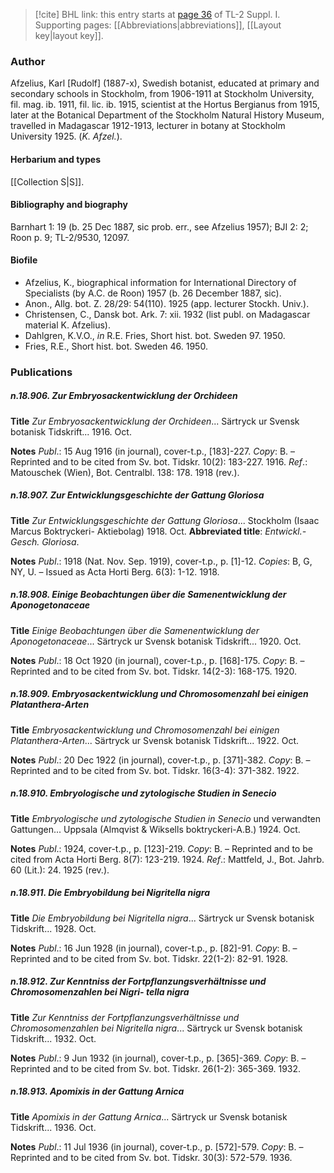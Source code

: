 > [!cite] BHL link: this entry starts at [page 36](https://www.biodiversitylibrary.org/item/103858#page/48/mode/1up) of TL-2 Suppl. I.
> Supporting pages: [[Abbreviations|abbreviations]], [[Layout key|layout key]].

### Author

Afzelius, Karl \[Rudolf\] (1887-x), Swedish botanist, educated at primary and secondary schools in Stockholm, from 1906-1911 at Stockholm University, fil. mag. ib. 1911, fil. lic. ib. 1915, scientist at the Hortus Bergianus from 1915, later at the Botanical Department of the Stockholm Natural History Museum, travelled in Madagascar 1912-1913, lecturer in botany at Stockholm University 1925. (*K. Afzel.*).

#### Herbarium and types

[[Collection S|S]].

#### Bibliography and biography

Barnhart 1: 19 (b. 25 Dec 1887, sic prob. err., see Afzelius 1957); BJI 2: 2; Roon p. 9; TL-2/9530, 12097.

#### Biofile

- Afzelius, K., biographical information for International Directory of Specialists (by A.C. de Roon) 1957 (b. 26 December 1887, sic).
- Anon., Allg. bot. Z. 28/29: 54(110). 1925 (app. lecturer Stockh. Univ.).
- Christensen, C., Dansk bot. Ark. 7: xii. 1932 (list publ. on Madagascar material K. Afzelius).
- Dahlgren, K.V.O., *in* R.E. Fries, Short hist. bot. Sweden 97. 1950.
- Fries, R.E., Short hist. bot. Sweden 46. 1950.

### Publications

##### n.18.906. Zur Embryosackentwicklung der Orchideen

**Title**
*Zur Embryosackentwicklung der Orchideen*... Särtryck ur Svensk botanisk Tidskrift... 1916. Oct.

**Notes**
*Publ*.: 15 Aug 1916 (in journal), cover-t.p., \[183\]-227. *Copy*: B. – Reprinted and to be cited from Sv. bot. Tidskr. 10(2): 183-227. 1916.
*Ref*.: Matouschek (Wien), Bot. Centralbl. 138: 178. 1918 (rev.).

##### n.18.907. Zur Entwicklungsgeschichte der Gattung Gloriosa

**Title**
*Zur Entwicklungsgeschichte der Gattung Gloriosa*... Stockholm (Isaac Marcus Boktryckeri- Aktiebolag) 1918. Oct.
**Abbreviated title**: *Entwickl.-Gesch. Gloriosa*.

**Notes**
*Publ*.: 1918 (Nat. Nov. Sep. 1919), cover-t.p., p. \[1\]-12. *Copies*: B, G, NY, U. – Issued as Acta Horti Berg. 6(3): 1-12. 1918.

##### n.18.908. Einige Beobachtungen über die Samenentwicklung der Aponogetonaceae

**Title**
*Einige Beobachtungen über die Samenentwicklung der Aponogetonaceae*... Särtryck ur Svensk botanisk Tidskrift... 1920. Oct.

**Notes**
*Publ*.: 18 Oct 1920 (in journal), cover-t.p., p. \[168\]-175. *Copy*: B. – Reprinted and to be cited from Sv. bot. Tidskr. 14(2-3): 168-175. 1920.

##### n.18.909. Embryosackentwicklung und Chromosomenzahl bei einigen Platanthera-Arten

**Title**
*Embryosackentwicklung und Chromosomenzahl bei einigen Platanthera-Arten*... Särtryck ur Svensk botanisk Tidskrift... 1922. Oct.

**Notes**
*Publ*.: 20 Dec 1922 (in journal), cover-t.p., p. \[371\]-382. *Copy*: B. – Reprinted and to be cited from Sv. bot. Tidskr. 16(3-4): 371-382. 1922.

##### n.18.910. Embryologische und zytologische Studien in Senecio

**Title**
*Embryologische und zytologische Studien in Senecio* und verwandten Gattungen... Uppsala (Almqvist & Wiksells boktryckeri-A.B.) 1924. Oct.

**Notes**
*Publ*.: 1924, cover-t.p., p. \[123\]-219. *Copy*: B. – Reprinted and to be cited from Acta Horti Berg. 8(7): 123-219. 1924.
*Ref*.: Mattfeld, J., Bot. Jahrb. 60 (Lit.): 24. 1925 (rev.).

##### n.18.911. Die Embryobildung bei Nigritella nigra

**Title**
*Die Embryobildung bei Nigritella nigra*... Särtryck ur Svensk botanisk Tidskrift... 1928. Oct.

**Notes**
*Publ*.: 16 Jun 1928 (in journal), cover-t.p., p. \[82\]-91. *Copy*: B. – Reprinted and to be cited from Sv. bot. Tidskr. 22(1-2): 82-91. 1928.

##### n.18.912. Zur Kenntniss der Fortpflanzungsverhältnisse und Chromosomenzahlen bei Nigri- tella nigra

**Title**
*Zur Kenntniss der Fortpflanzungsverhältnisse und Chromosomenzahlen bei Nigritella nigra*... Särtryck ur Svensk botanisk Tidskrift... 1932. Oct.

**Notes**
*Publ*.: 9 Jun 1932 (in journal), cover-t.p., p. \[365\]-369. *Copy*: B. – Reprinted and to be cited from Sv. bot. Tidskr. 26(1-2): 365-369. 1932.

##### n.18.913. Apomixis in der Gattung Arnica

**Title**
*Apomixis in der Gattung Arnica*... Särtryck ur Svensk botanisk Tidskrift... 1936. Oct.

**Notes**
*Publ*.: 11 Jul 1936 (in journal), cover-t.p., p. \[572\]-579. *Copy*: B. – Reprinted and to be cited from Sv. bot. Tidskr. 30(3): 572-579. 1936.

